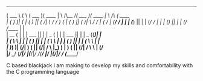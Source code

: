  ______   _        _______  _______  _       _________ _______  _______  _             _______ 
(  ___ \ ( \      (  ___  )(  ____ \| \    /\\__    _/(  ___  )(  ____ \| \    /\     (  ____ \
| (   ) )| (      | (   ) || (    \/|  \  / /   )  (  | (   ) || (    \/|  \  / /     | (    \/
| (__/ / | |      | (___) || |      |  (_/ /    |  |  | (___) || |      |  (_/ /_____ | |      
|  __ (  | |      |  ___  || |      |   _ (     |  |  |  ___  || |      |   _ ((_____)| |      
| (  \ \ | |      | (   ) || |      |  ( \ \    |  |  | (   ) || |      |  ( \ \      | |      
| )___) )| (____/\| )   ( || (____/\|  /  \ \|\_)  )  | )   ( || (____/\|  /  \ \     | (____/\
|/ \___/ (_______/|/     \|(_______/|_/    \/(____/   |/     \|(_______/|_/    \/     (_______/

C based blackjack i am making to develop my skills and comfortability with the C programming language
